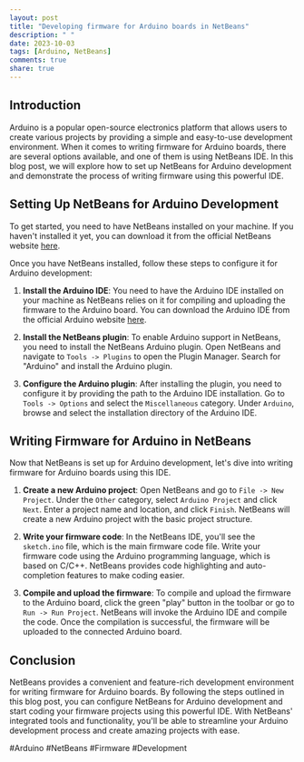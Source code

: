 ```yaml
---
layout: post
title: "Developing firmware for Arduino boards in NetBeans"
description: " "
date: 2023-10-03
tags: [Arduino, NetBeans]
comments: true
share: true
---
```


## Introduction
Arduino is a popular open-source electronics platform that allows users to create various projects by providing a simple and easy-to-use development environment. When it comes to writing firmware for Arduino boards, there are several options available, and one of them is using NetBeans IDE. In this blog post, we will explore how to set up NetBeans for Arduino development and demonstrate the process of writing firmware using this powerful IDE.

## Setting Up NetBeans for Arduino Development
To get started, you need to have NetBeans installed on your machine. If you haven't installed it yet, you can download it from the official NetBeans website [here](https://netbeans.apache.org/download/index.html).

Once you have NetBeans installed, follow these steps to configure it for Arduino development:

1. **Install the Arduino IDE**: You need to have the Arduino IDE installed on your machine as NetBeans relies on it for compiling and uploading the firmware to the Arduino board. You can download the Arduino IDE from the official Arduino website [here](https://www.arduino.cc/en/software).

2. **Install the NetBeans plugin**: To enable Arduino support in NetBeans, you need to install the NetBeans Arduino plugin. Open NetBeans and navigate to `Tools -> Plugins` to open the Plugin Manager. Search for "Arduino" and install the Arduino plugin.

3. **Configure the Arduino plugin**: After installing the plugin, you need to configure it by providing the path to the Arduino IDE installation. Go to `Tools -> Options` and select the `Miscellaneous` category. Under `Arduino`, browse and select the installation directory of the Arduino IDE.

## Writing Firmware for Arduino in NetBeans
Now that NetBeans is set up for Arduino development, let's dive into writing firmware for Arduino boards using this IDE.

1. **Create a new Arduino project**: Open NetBeans and go to `File -> New Project`. Under the `Other` category, select `Arduino Project` and click `Next`. Enter a project name and location, and click `Finish`. NetBeans will create a new Arduino project with the basic project structure.

2. **Write your firmware code**: In the NetBeans IDE, you'll see the `sketch.ino` file, which is the main firmware code file. Write your firmware code using the Arduino programming language, which is based on C/C++. NetBeans provides code highlighting and auto-completion features to make coding easier.

3. **Compile and upload the firmware**: To compile and upload the firmware to the Arduino board, click the green "play" button in the toolbar or go to `Run -> Run Project`. NetBeans will invoke the Arduino IDE and compile the code. Once the compilation is successful, the firmware will be uploaded to the connected Arduino board.

## Conclusion
NetBeans provides a convenient and feature-rich development environment for writing firmware for Arduino boards. By following the steps outlined in this blog post, you can configure NetBeans for Arduino development and start coding your firmware projects using this powerful IDE. With NetBeans' integrated tools and functionality, you'll be able to streamline your Arduino development process and create amazing projects with ease.

#Arduino #NetBeans #Firmware #Development